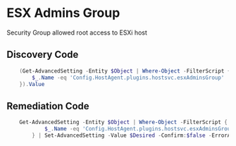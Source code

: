 # ESX Admins Group
Security Group allowed root access to ESXi host
## Discovery Code
```powershell
    (Get-AdvancedSetting -Entity $Object | Where-Object -FilterScript {
        $_.Name -eq 'Config.HostAgent.plugins.hostsvc.esxAdminsGroup'
    }).Value
```

## Remediation Code
```powershell
    Get-AdvancedSetting -Entity $Object | Where-Object -FilterScript {
            $_.Name -eq 'Config.HostAgent.plugins.hostsvc.esxAdminsGroup'
        } | Set-AdvancedSetting -Value $Desired -Confirm:$false -ErrorAction Stop
```
